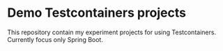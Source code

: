 # Demo Testcontainers projects

This repository contain my experiment projects for using Testcontainers. Currently focus only Spring Boot.